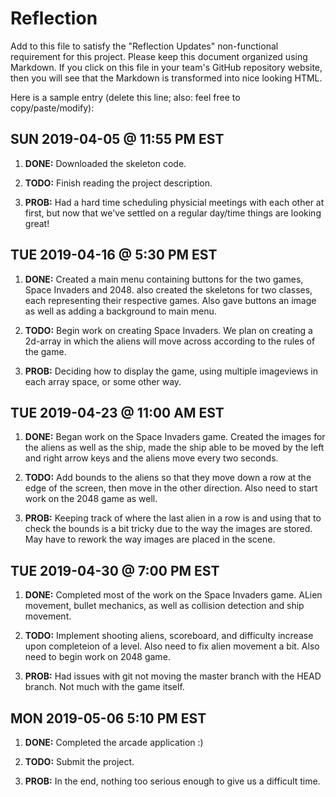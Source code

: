 # Reflection

Add to this file to satisfy the "Reflection Updates" non-functional requirement
for this project. Please keep this document organized using Markdown. If you
click on this file in your team's GitHub repository website, then you will see
that the Markdown is transformed into nice looking HTML.

Here is a sample entry (delete this line; also: feel free to copy/paste/modify):

## SUN 2019-04-05 @ 11:55 PM EST

1. **DONE:** Downloaded the skeleton code.

2. **TODO:** Finish reading the project description.

3. **PROB:** Had a hard time scheduling physicial meetings with each other at
   first, but now that we've settled on a regular day/time things are looking
   great!

## TUE 2019-04-16 @ 5:30 PM EST

1. **DONE:** Created a main menu containing buttons for the two games, Space Invaders and 2048.
    also created the skeletons for two classes, each representing their respective games. Also
    gave buttons an image as well as adding a background to main menu.

2. **TODO:** Begin work on creating Space Invaders. We plan on creating a 2d-array in which the
    aliens will move across according to the rules of the game.

3. **PROB:** Deciding how to display the game, using multiple imageviews in each array space, or
    some other way.

## TUE 2019-04-23 @ 11:00 AM EST

1. **DONE:** Began work on the Space Invaders game. Created the images for the aliens as well
    as the ship, made the ship able to be moved by the left and right arrow keys and the aliens
    move every two seconds.

2. **TODO:** Add bounds to the aliens so that they move down a row at the edge of the screen,
    then move in the other direction. Also need to start work on the 2048 game as well.

3. **PROB:** Keeping track of where the last alien in a row is and using that to check the bounds
    is a bit tricky due to the way the images are stored. May have to rework the way images are placed
    in the scene.

## TUE 2019-04-30 @ 7:00 PM EST

1. **DONE:** Completed most of the work on the Space Invaders game. ALien movement, bullet mechanics,
    as well as collision detection and ship movement.

2. **TODO:** Implement shooting aliens, scoreboard, and difficulty increase upon completeion of a level.
    Also need to fix alien movement a bit. Also need to begin work on 2048 game.

3. **PROB:** Had issues with git not moving the master branch with the HEAD branch. Not much with the
    game itself.

## MON 2019-05-06 5:10 PM EST

1. **DONE:** Completed the arcade application :)

2. **TODO:** Submit the project.

3. **PROB:** In the end, nothing too serious enough to give us a difficult time.            
